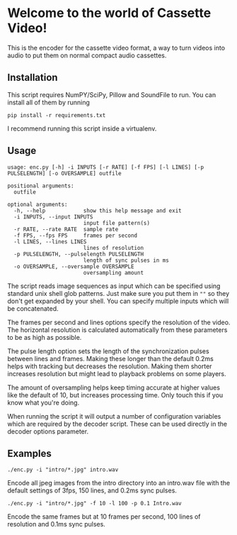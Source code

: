 # Welcome to the world of Cassette Video!

This is the encoder for the cassette video format, a way to turn videos into audio to put them on normal compact audio cassettes.


## Installation

This script requires NumPY/SciPy, Pillow and SoundFile to run. You can install all of them by running
```
pip install -r requirements.txt
```

I recommend running this script inside a virtualenv.


## Usage

```
usage: enc.py [-h] -i INPUTS [-r RATE] [-f FPS] [-l LINES] [-p PULSELENGTH] [-o OVERSAMPLE] outfile

positional arguments:
  outfile

optional arguments:
  -h, --help            show this help message and exit
  -i INPUTS, --input INPUTS
                        input file pattern(s)
  -r RATE, --rate RATE  sample rate
  -f FPS, --fps FPS     frames per second
  -l LINES, --lines LINES
                        lines of resolution
  -p PULSELENGTH, --pulselength PULSELENGTH
                        length of sync pulses in ms
  -o OVERSAMPLE, --oversample OVERSAMPLE
                        oversampling amount
```

The script reads image sequences as input which can be specified using standard unix shell glob patterns. Just make sure you put them in `""` so they don't get expanded by your shell. You can specify multiple inputs which will be concatenated.

The frames per second and lines options specify the resolution of the video. The horizontal resolution is calculated automatically from these parameters to be as high as possible.

The pulse length option sets the length of the synchronization pulses between lines and frames. Making these longer than the default 0.2ms helps with tracking but decreases the resolution. Making them shorter increases resolution but might lead to playback problems on some players.

The amount of oversampling helps keep timing accurate at higher values like the default of 10, but increases processing time. Only touch this if you know what you're doing.

When running the script it will output a number of configuration variables which are required by the decoder script. These can be used directly in the decoder options parameter.

## Examples

```
./enc.py -i "intro/*.jpg" intro.wav
```
Encode all jpeg images from the intro directory into an intro.wav file with the default settings of 3fps, 150 lines, and 0.2ms sync pulses.


```
./enc.py -i "intro/*.jpg" -f 10 -l 100 -p 0.1 Intro.wav
```
Encode the same frames but at 10 frames per second, 100 lines of resolution and 0.1ms sync pulses.